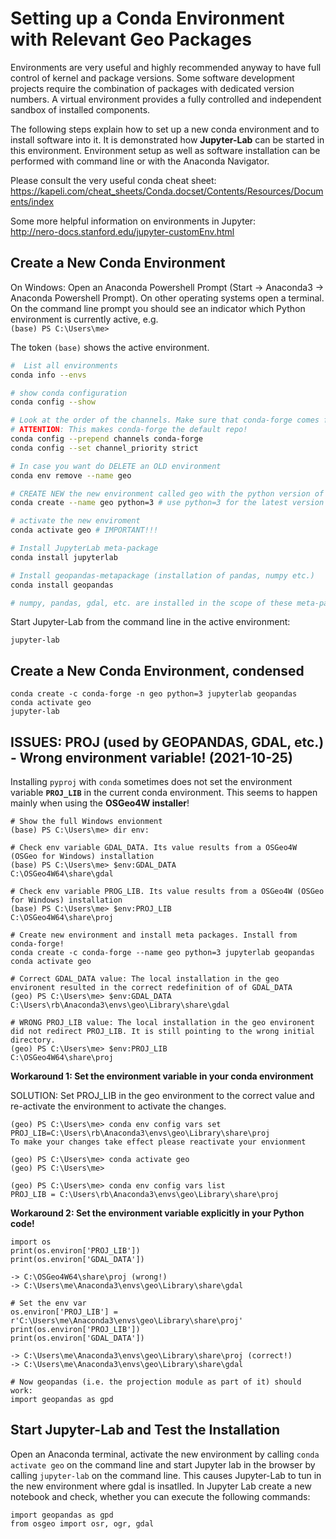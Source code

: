 # Setting up a Conda Environment with Relevant Geo Packages

Environments are very useful and highly recommended anyway to have full control of kernel and package versions. Some software development projects require the combination of packages with dedicated version numbers. A virtual environment provides a fully controlled and independent sandbox of installed components.

The following steps explain how to set up a new conda environment and to install software into it. It is demonstrated how **Jupyter-Lab** can be started in this environment. Environment setup as well as software installation can be performed with command line or with the Anaconda Navigator.

Please consult the very useful conda cheat sheet:<br>
https://kapeli.com/cheat_sheets/Conda.docset/Contents/Resources/Documents/index

Some more helpful information on environments in Jupyter:<br>
http://nero-docs.stanford.edu/jupyter-customEnv.html

## Create a New Conda Environment

On Windows: Open an Anaconda Powershell Prompt (Start -> Anaconda3 -> Anaconda Powershell Prompt). On other operating systems open a terminal. On the command line prompt you should see an indicator which Python environment is currently active, e.g. <br> `(base) PS C:\Users\me>`

The token `(base)` shows the active environment.

```bash
#  List all environments
conda info --envs

# show conda configuration
conda config --show

# Look at the order of the channels. Make sure that conda-forge comes first. Change channel priority from flexible to strict. 
# ATTENTION: This makes conda-forge the default repo!
conda config --prepend channels conda-forge
conda config --set channel_priority strict

# In case you want do DELETE an OLD environment
conda env remove --name geo

# CREATE NEW the new environment called geo with the python version of your choice 
conda create --name geo python=3 # use python=3 for the latest version or python=3.x for the specific version 3.x

# activate the new enviroment
conda activate geo # IMPORTANT!!!

# Install JupyterLab meta-package
conda install jupyterlab

# Install geopandas-metapackage (installation of pandas, numpy etc.)
conda install geopandas 

# numpy, pandas, gdal, etc. are installed in the scope of these meta-packages 
```

Start Jupyter-Lab from the command line in the active environment:
```
jupyter-lab
```

## Create a New Conda Environment, condensed

```
conda create -c conda-forge -n geo python=3 jupyterlab geopandas
conda activate geo
jupyter-lab
```


## ISSUES: PROJ (used by GEOPANDAS, GDAL, etc.) - Wrong environment variable! (2021-10-25)

Installing `pyproj` with `conda` sometimes does not set the environment variable **`PROJ_LIB`** in the current conda environment. This seems to happen mainly when using the **OSGeo4W installer**!

```
# Show the full Windows envionment
(base) PS C:\Users\me> dir env:

# Check env variable GDAL_DATA. Its value results from a OSGeo4W (OSGeo for Windows) installation
(base) PS C:\Users\me> $env:GDAL_DATA
C:\OSGeo4W64\share\gdal

# Check env variable PROG_LIB. Its value results from a OSGeo4W (OSGeo for Windows) installation
(base) PS C:\Users\me> $env:PROJ_LIB
C:\OSGeo4W64\share\proj

# Create new environment and install meta packages. Install from conda-forge! 
conda create -c conda-forge --name geo python=3 jupyterlab geopandas
conda activate geo

# Correct GDAL_DATA value: The local installation in the geo environent resulted in the correct redefinition of of GDAL_DATA
(geo) PS C:\Users\me> $env:GDAL_DATA
C:\Users\rb\Anaconda3\envs\geo\Library\share\gdal

# WRONG PROJ_LIB value: The local installation in the geo environent did not redirect PROJ_LIB. It is still pointing to the wrong initial directory.
(geo) PS C:\Users\me> $env:PROJ_LIB
C:\OSGeo4W64\share\proj
```


**Workaround 1: Set the environment variable in your conda environment**

SOLUTION: Set PROJ_LIB in the geo environment to the correct value and re-activate the environment to activate the changes. 

```
(geo) PS C:\Users\me> conda env config vars set PROJ_LIB=C:\Users\rb\Anaconda3\envs\geo\Library\share\proj
To make your changes take effect please reactivate your envionment

(geo) PS C:\Users\me> conda activate geo
(geo) PS C:\Users\me>

(geo) PS C:\Users\me> conda env config vars list
PROJ_LIB = C:\Users\rb\Anaconda3\envs\geo\Library\share\proj

```


**Workaround 2: Set the environment variable explicitly in your Python code!**


```
import os
print(os.environ['PROJ_LIB'])
print(os.environ['GDAL_DATA'])

-> C:\OSGeo4W64\share\proj (wrong!)
-> C:\Users\me\Anaconda3\envs\geo\Library\share\gdal

# Set the env var
os.environ['PROJ_LIB'] = r'C:\Users\me\Anaconda3\envs\geo\Library\share\proj'
print(os.environ['PROJ_LIB'])
print(os.environ['GDAL_DATA'])

-> C:\Users\me\Anaconda3\envs\geo\Library\share\proj (correct!)
-> C:\Users\me\Anaconda3\envs\geo\Library\share\gdal

# Now geopandas (i.e. the projection module as part of it) should work:
import geopandas as gpd

```


## Start Jupyter-Lab and Test the Installation ##

Open an Anaconda terminal, activate the new environment by calling `conda activate geo` on the command line and start Jupyter lab in the browser by calling `jupyter-lab` on the command line. This causes Jupyter-Lab to tun in the new environment where gdal is insatlled. In Jupyter Lab create a new notebook and check, whether you can execute the following commands:

```
import geopandas as gpd
from osgeo import osr, ogr, gdal
```
